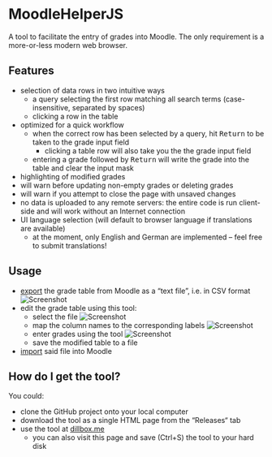 # MoodleHelperJS

A tool to facilitate the entry of grades into Moodle. The only requirement is a more-or-less modern web browser.

## Features

* selection of data rows in two intuitive ways
  * a query selecting the first row matching all search terms (case-insensitive, separated by spaces)
  * clicking a row in the table
* optimized for a quick workflow
  * when the correct row has been selected by a query, hit <kbd>Return</kbd> to be taken to the grade input field
    * clicking a table row will also take you the the grade input field
  * entering a grade followed by <kbd>Return</kbd> will write the grade into the table and clear the input mask
* highlighting of modified grades
* will warn before updating non-empty grades or deleting grades
* will warn if you attempt to close the page with unsaved changes
* no data is uploaded to any remote servers: the entire code is run client-side and will work without an Internet connection
* UI language selection (will default to browser language if translations are available)
  * at the moment, only English and German are implemented – feel free to submit translations!

## Usage

* [export](https://docs.moodle.org/39/en/Grade_export#Grade_export_capabilities) the grade table from Moodle as a “text file”, i.e. in CSV format
  ![Screenshot](https://i.imgur.com/2yw51Fb.png)
* edit the grade table using this tool:
  * select the file
    ![Screenshot](https://i.imgur.com/G7RfO0d.png)
  * map the column names to the corresponding labels
    ![Screenshot](https://i.imgur.com/rmH6INT.png)
  * enter grades using the tool
    ![Screenshot](https://i.imgur.com/xVtrS6x.png)
  * save the modified table to a file
* [import](https://docs.moodle.org/39/en/Grade_import#CSV_import) said file into Moodle

## How do I get the tool?

You could:

* clone the GitHub project onto your local computer
* download the tool as a single HTML page from the “Releases“ tab
* use the tool at [dillbox.me](https://www.dillbox.me/MoodleHelperJS/moodlehelper.html)
  * you can also visit this page and save (Ctrl+S) the tool to your hard disk
